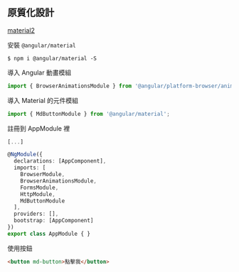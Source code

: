 ## 原質化設計

[material2](https://github.com/angular/material2)

安裝 `@angular/material`

```bsah
$ npm i @angular/material -S
```

導入 Angular 動畫模組

```ts
import { BrowserAnimationsModule } from '@angular/platform-browser/animations';
```

導入 Material 的元件模組

```ts
import { MdButtonModule } from '@angular/material';
```

註冊到 AppModule 裡

```ts
[...]

@NgModule({
  declarations: [AppComponent],
  imports: [
    BrowserModule,
    BrowserAnimationsModule,
    FormsModule,
    HttpModule,
    MdButtonModule
  ],
  providers: [],
  bootstrap: [AppComponent]
})
export class AppModule { }
```

使用按鈕

```html
<button md-button>點擊我</button>
```
